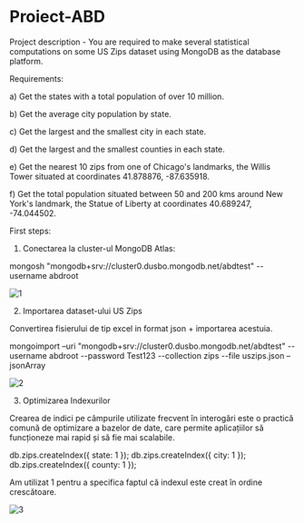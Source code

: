 # Proiect-ABD

Project description - You are required to make several statistical computations on some US Zips dataset using MongoDB as the database platform.



Requirements:

a) Get the states with a total population of over 10 million.

b) Get the average city population by state.

c) Get the largest and the smallest city in each state.

d) Get the largest and the smallest counties in each state.

e) Get the nearest 10 zips from one of Chicago's landmarks, the Willis Tower situated at coordinates 41.878876, -87.635918.

f) Get the total population situated between 50 and 200 kms around New York's landmark, the Statue of Liberty at coordinates 40.689247, -74.044502.


First steps:

1) Conectarea la cluster-ul MongoDB Atlas:

mongosh "mongodb+srv://cluster0.dusbo.mongodb.net/abdtest" --username abdroot

![1](https://github.com/andra022/Proiect-ABD/assets/100848049/d4695981-fbbd-41cf-8061-35d15f03b45d)

2) Importarea dataset-ului US Zips

Convertirea fisierului de tip excel in format json + importarea acestuia.

mongoimport –uri "mongodb+srv://cluster0.dusbo.mongodb.net/abdtest" --username abdroot --password Test123 --collection zips --file uszips.json –jsonArray

![2](https://github.com/andra022/Proiect-ABD/assets/100848049/62159f34-dcba-49a6-b9a9-e46bf495d2cb)



3) Optimizarea Indexurilor

Crearea de indici pe câmpurile utilizate frecvent în interogări este o practică comună de optimizare a bazelor de date, care permite aplicațiilor să funcționeze mai rapid și să fie mai scalabile.

db.zips.createIndex({ state: 1 });
db.zips.createIndex({ city: 1 });
db.zips.createIndex({ county: 1 });

Am utilizat 1 pentru a specifica faptul că indexul este creat în ordine crescătoare.

![3](https://github.com/andra022/Proiect-ABD/assets/100848049/75b2317d-6dde-4170-b72d-14706831572f)

